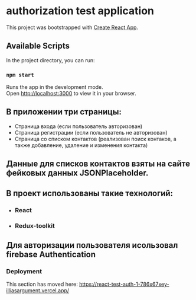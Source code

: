 # authorization test application

This project was bootstrapped with [Create React App](https://github.com/facebook/create-react-app).

## Available Scripts

In the project directory, you can run:

### `npm start`

Runs the app in the development mode.\
Open [http://localhost:3000](http://localhost:3000) to view it in your browser.

## В приложении три страницы:
* Страница входа (если пользователь авторизован)
* Страница регистрации (если пользователь не авторизован)
* Страница со списком контактов (реализован поиск контаков, а также добавление, удаление и изменения контакта)

## Данные для списков контактов взяты на сайте фейковых данных JSONPlaceholder.

## В проект использованы такие технологий:
* ### React
* ### Redux-toolkit

## Для авторизации пользователя исользовал firebase Authentication

### Deployment

This section has moved here: https://react-test-auth-1-786x67xey-illiasargument.vercel.app/

